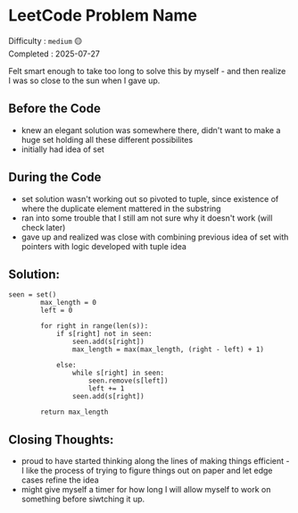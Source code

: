 # LeetCode Problem Name

Difficulty : <code>medium</code>  🟡\
Completed : 2025-07-27

Felt smart enough to take too long to solve this by myself - and then realize I was so close to the sun when I gave up.

## Before the Code
- knew an elegant solution was somewhere there, didn't want to make a huge set holding all these different possibilites
- initially had idea of set
## During the Code
- set solution wasn't working out so pivoted to tuple, since existence of where the duplicate element mattered in the substring
- ran into some trouble that I still am not sure why it doesn't work (will check later)
- gave up and realized was close with combining previous idea of set with pointers with logic developed with tuple idea
## Solution:
```
seen = set()
        max_length = 0
        left = 0

        for right in range(len(s)):
            if s[right] not in seen:
                seen.add(s[right])
                max_length = max(max_length, (right - left) + 1)
                
            else:
                while s[right] in seen:
                    seen.remove(s[left])
                    left += 1
                seen.add(s[right])

        return max_length
```
## Closing Thoughts:
- proud to have started thinking along the lines of making things efficient - I like the process of trying to figure things out on paper and let edge cases refine the idea
- might give myself a timer for how long I will allow myself to work on something before siwtching it up.
